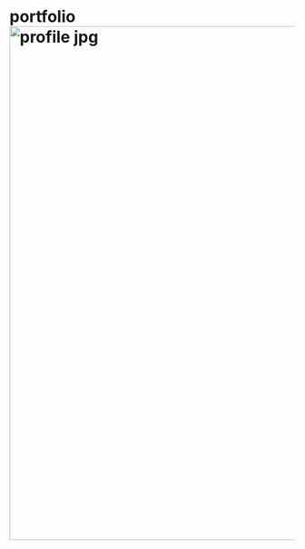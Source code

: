 # portfolio<img width="704" height="906" alt="profile jpg" src="https://github.com/user-attachments/assets/926bbfd3-6f0d-4526-bd0a-31939edb3a9f" />
